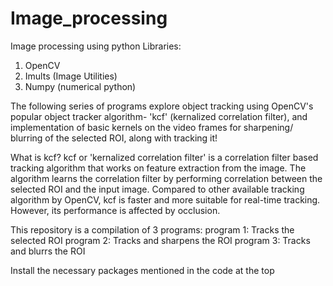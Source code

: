 # Image_processing
Image processing using python 
Libraries:
1. OpenCV
2. Imults (Image Utilities)
3. Numpy (numerical python)

The following series of programs explore object tracking using OpenCV's popular object tracker algorithm- 'kcf' (kernalized correlation filter), and implementation of basic kernels on the video frames for sharpening/ blurring of the selected ROI, along with tracking it!

What is kcf?
kcf or 'kernalized correlation filter' is a correlation filter based tracking algorithm that works on feature extraction from the image. The algorithm learns the correlation filter by performing correlation between the selected ROI and the input image. Compared to other available tracking algorithm by OpenCV, kcf is faster and more suitable for real-time tracking. However, its performance is affected by occlusion.

This repository is a compilation of 3 programs:
program 1: Tracks the selected ROI
program 2: Tracks and sharpens the ROI
program 3: Tracks and blurrs the ROI

Install the necessary packages mentioned in the code at the top
